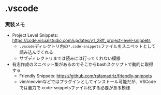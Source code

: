 # .vscode

### 実装メモ
- Project Level Snippets: https://code.visualstudio.com/updates/v1_28#_project-level-snippets
  - `.vscode`ディレクトリ内の`*.code-snippets`ファイルをスニペットとして読み込んでくれる
  - サブディレクトリまでは読みには行ってくれない模様
- 有志作成のスニペット集があるのでそこからbashスクリプトで動的に取得する
  - Friendly Snippets: https://github.com/rafamadriz/friendly-snippets
  - vim/neovimなどではプラグインとしてインストール可能だが、VSCodeでは自力で.code-snippetsファイル化する必要がある模様